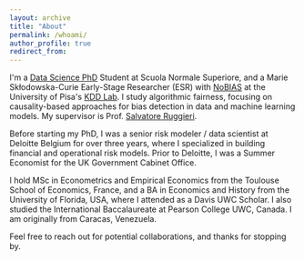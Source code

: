 ```yaml
---
layout: archive
title: "About"
permalink: /whoami/
author_profile: true
redirect_from:
---
```


I'm a [Data Science PhD]( https://www.phd-ai.it/) Student at Scuola Normale Superiore, and a Marie Skłodowska-Curie Early-Stage Researcher (ESR) with [NoBIAS](https://nobias-project.eu/) at the University of Pisa's [KDD Lab](https://kdd.isti.cnr.it/). I study algorithmic fairness, focusing on causality-based approaches for bias detection in data and machine learning models. My supervisor is Prof. [Salvatore Ruggieri](http://pages.di.unipi.it/ruggieri/).

Before starting my PhD, I was a senior risk modeler / data scientist at Deloitte Belgium for over three years, where I specialized in building financial and operational risk models. Prior to Deloitte, I was a Summer Economist for the UK Government Cabinet Office.

I hold MSc in Econometrics and Empirical Economics from the Toulouse School of Economics, France, and a BA in Economics and History from the University of Florida, USA, where I attended as a Davis UWC Scholar. I also studied the International Baccalaureate at Pearson College UWC, Canada. I am originally from Caracas, Venezuela.

Feel free to reach out for potential collaborations, and thanks for stopping by.